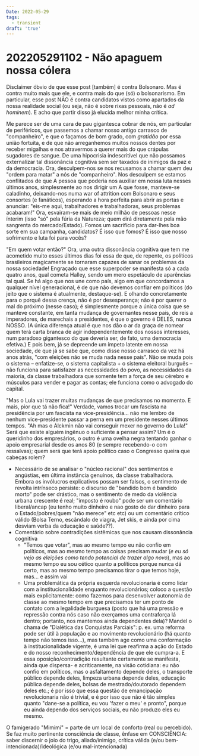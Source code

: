 ```yaml
---
Date: 2022-05-29
tags:
  - transient
draft: 'true'
---
```

# 202205291102 - Não apaguem nossa cólera
Disclaimer óbvio de que esse post [também] é contra Bolsonaro. Mas é contra muito mais que ele, e contra mais do que (só) o bolsonarismo. Em particular, esse post NÃO é contra candidatos vistos como apartados da nossa realidade social (ou seja, não é sobre rixas pessoais, não é _ad hominem_). E acho que partir disso já elucida melhor minha crítica.

  

Me parece ser de uma cara de pau gigantesca cobrar de nós, em particular de periféricos, que passemos a chamar nosso antigo carrasco de "companheiro", e que o façamos de bom grado, com _gratidão_ por essa união fortuita, e de que não arreganhemos muitos nossos dentes por receber migalhas e nos atravermos a querer mais do que crápulas sugadores de sangue. De uma hipocrisia indescritível que não possamos externalizar tal dissonância cognitiva sem ser taxados de inimigos da paz e da democracia. Ora, desculpem-nos se nos recusamos a chamar quem deu "ordem para matar" a nós de "companheiro". Nos desculpem se estamos conflitados de que A pessoa que poderia nos auxiliar em nossa luta nesses últimos anos, simplesmente ao nos dirigir um A que fosse, manteve-se caladinho, deixando-nos numa war of attrition com Bolsonaro e seus consortes (e fanáticos), esperando a hora perfeita para abrir as portas e anunciar: "eis-me aqui, trabalhadores e trabalhadoras, seus problemas acabaram!" Ora, esvairam-se mais de meio milhão de pessoas nesse ínterim (isso "só" pela fúria da Natureza; quem dirá diretamente pela mão sangrenta do mercado/Estado). Fomos um sacrifício para dar-lhes boa sorte em sua campanha, candidatos? É isso que fomos? É isso que nosso sofrimento e luta foi para vocês?

  

"Em quem votar então?" Ora, uma outra dissonância cognitiva que tem me acometido muito esses últimos dias foi essa de que, de repente, os políticos brasileiros magicamente se tornaram capazes de sanar os problemas da nossa sociedade! Engraçado que esse superpoder se manifesta só a cada quatro anos, qual cometa Halley, sendo um mero espetáculo de aparências tal qual. Se há algo que nos une como país, algo em que concordamos a qualquer nível generacional, é de que não devemos confiar em políticos (do jeito que o sistema é atualmente, destaque-se). E olhando concretamente para o porquê dessa crença, não é por desesperança; não é por querer o mal do próximo (nesse caso); é simplesmente porque a única coisa que se manteve constante, em tanta mudança de governantes nesse país, de reis a imperadores, de marechais a presidentes, é que o governo é DELES, nunca NOSSO. (A única diferença atual é que nos dão o ar da graça de nomear quem terá carta branca de agir independentemente dos nossos interesses, num paradoxo gigantesco do que deveria ser, de fato, uma democracia efetiva.) E pois bem, já se depreende um ímpeto latente em nossa sociedade, de que já se sabe que, como disse nosso carrasco da vez há anos atrás, "com eleições não se muda nada nesse país". Não se muda pois o sistema – enfatize-se, o sistema capitalista + o sistema eleitoral burguês – não funciona para satisfazer as necessidades do povo, as necessidades da maioria, da classe trabalhadora que somente tem a força de seu cérebro e músculos para vender e pagar as contas; ele funciona como o advogado do capital.


"Mas o Lula vai trazer muitas mudanças de que precisamos no momento. E mais, pior que tá não fica!" Verdade, vamos trocar um fascista na presidência por um fascista na vice-presidência... não me lembro de nenhum vice-presidente passar a perna em um presidente nesses últimos tempos. "Ah mas o Alckmin não vai conseguir mexer no governo do Lula!" Será que existe alguém ingênuo o suficiente a pensar assim? Um é o queridinho dos empresários, o outro é uma ovelha negra tentando ganhar o apoio empresarial desde os anos 80 (e sempre recebendo-o com ressalvas); quem será que terá apoio político caso o Congresso queira que cabeças rolem?

  

-   Necessário de se analisar o "núcleo racional" dos sentimentos e angústias, em última instância genuínos, da classe trabalhadora. Embora os invólucros explicativos possam ser falsos, o sentimento de revolta intrínseco persiste: o discurso de "bandido bom é bandido morto" pode ser drástico, mas o sentimento de medo da violência urbana crescente é real; "imposto é roubo" pode ser um comentário liberal/ancap (eu tenho muito dinheiro e nao gosto de dar dinheiro para o Estado/pobres/quem "não merece" etc etc) ou um comentário crítico válido (Bolsa Terno, escândalo de viagra, Jet skis, e ainda por cima desviam verba da educação e saúde??).
-   Comentário sobre contradições sistêmicas que nos causam dissonância cognitiva
	-   "Temos que votar", mas ao mesmo tempo eu não confio em políticos, mas ao mesmo tempo as coisas precisam mudar (_e eu só vejo as eleições como tendo potencial de trazer algo novo_), mas ao mesmo tempo eu sou cético quanto a políticos porque nunca dá certo, mas ao mesmo tempo precisamos tirar o que temos hoje, mas... e assim vai
	-   Uma problemática da própria esquerda revolucionaria é como lidar com a institucionalidade enquanto revolucionários; coloco a questão mais explicitamente: como fazemos para desenvolver autonomia de classe ao mesmo tempo em que precisamos ter um ponto de contato com a legalidade burguesa (posto que há uma pressão e repressão contra nós caso não exerçamos uma contraforça lá dentro; portanto, nos mantemos ainda dependentes dela)? Mandel o chama de "Dialética das Conquistas Parciais": p. ex. uma reforma pode ser útil à população e ao movimento revolucionário (há quanto tempo não temos isso...), mas também age como uma conformação à institucionalidade vigente, é uma lei que reafirma a ação do Estado e do nosso reconhecimento/dependência de que ele cumpra-a. E essa oposição/contradição resultante certamente se manifesta, ainda que dispersa- e acriticamente, na visão cotidiana: eu não confio em políticos, mas o asfaltamento depende deles, o transporte público depende deles, limpeza urbana depende deles, educação pública depende deles, bolsas de mestrado/doutorado dependem deles etc.; é por isso que essa questão de emancipação revolucionaria não é trivial, e é por isso que não é tão simples quanto "dane-se a política, eu vou 'fazer o meu' e pronto", porque eu ainda dependo dos serviços sociais, eu não produzo eles eu mesmo.


O famigerado "Mimimi" = parte de um local de conforto (real ou percebido). Se faz muito pertinente consciência de classe, ênfase em CONSCIÊNCIA: saber discernir o joio do trigo, aliado/inimigo, crítica válida (e/ou bem-intencionada)/ideológica (e/ou mal-intencionada)
